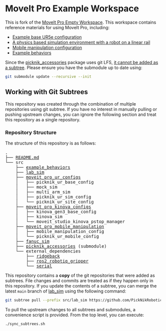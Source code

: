 # MoveIt Pro Example Workspace

This is fork of the [MoveIt Pro Empty Workspace](https://github.com/PickNikRobotics/moveit_pro_empty_ws).
This workspace contains reference materials for using MoveIt Pro, including:
- [Example base UR5e configuration](src/moveit_pro_ur_configs/picknik_ur_base_config)
- [A physics based simulation environment with a robot on a linear rail](src/lab_sim)
- [Mobile manipulation configuration](src/hangar_sim)
- [Example behaviors](src/example_behaviors)

Since the [picknik_accessories](https://github.com/PickNikRobotics/picknik_accessories) package uses git LFS, [it cannot be added as a subtree](https://github.com/git-lfs/git-lfs/issues/854).
Please ensure you have the submodule up to date using:
```bash
git submodule update --recursive --init
```

## Working with Git Subtrees

This repository was created through the combination of multiple repositories using git subtree.
If you have no interest in manually pulling or pushing upstream changes, you can ignore the following section and treat this repository as a single repository.

### Repository Structure


The structure of this repository is as follows:

<pre>
.
├── <a href="README.md">README.md</a>
└── src
    ├── <a href="https://github.com/PickNikRobotics/example_behaviors">example_behaviors</a>
    ├── <a href="https://github.com/PickNikRobotics/lab_sim">lab_sim</a>
    ├── <a href="https://github.com/PickNikRobotics/moveit_pro_ur_configs">moveit_pro_ur_configs</a>
    │   ├── picknik_ur_base_config
    │   ├── mock_sim
    │   ├── multi_arm_sim
    │   ├── picknik_ur_sim_config
    │   └── picknik_ur_site_config
    ├── <a href="https://github.com/PickNikRobotics/moveit_pro_kinova_configs">moveit_pro_kinova_configs</a>
    │   ├── kinova_gen3_base_config
    │   ├── kinova_sim
    │   └── moveit_studio_kinova_pstop_manager
    ├── <a href="https://github.com/PickNikRobotics/moveit_pro_mobile_manipulation">moveit_pro_mobile_manipulation</a>
    │   ├── mobile_manipulation_config
    │   └── picknik_ur_mobile_config
    ├── <a href="https://github.com/PickNikRobotics/fanuc_sim">fanuc_sim</a>
    ├── <a href="https://github.com/PickNikRobotics/picknik_accessories">picknik_accessories</a> (submodule)
    └── external_dependencies
        ├── <a href="https://github.com/sjahr/ridgeback/tree/ros2">ridgeback</a>
        ├── <a href="https://github.com/PickNikRobotics/ros2_robotiq_gripper">ros2_robotiq_gripper</a>
        └── <a href="https://github.com/tylerjw/serial/tree/ros2">serial</a>
</pre>

This repository contains a **copy** of the git repositories that were added as subtrees.
File changes and commits are treated as if they happen only in this repository.
If you update the contents of a subtree, you can merge the latest `main` branch of [lab_sim](https://github.com/PickNikRobotics/lab_sim) using the following command:
```bash
git subtree pull --prefix src/lab_sim https://github.com/PickNikRobotics/lab_sim main --squash
```

To pull the upstream changes to all subtrees and submodules, a convenience script is provided.
From the top level, you can execute:
```bash
./sync_subtrees.sh
```
